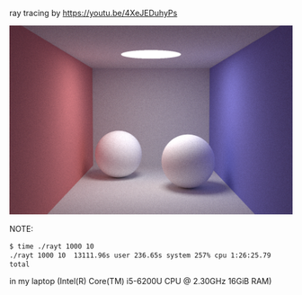 ray tracing by https://youtu.be/4XeJEDuhyPs

![](result.png)


NOTE:

```
$ time ./rayt 1000 10 
./rayt 1000 10  13111.96s user 236.65s system 257% cpu 1:26:25.79 total
```
in my laptop (Intel(R) Core(TM) i5-6200U CPU @ 2.30GHz 16GiB RAM)
